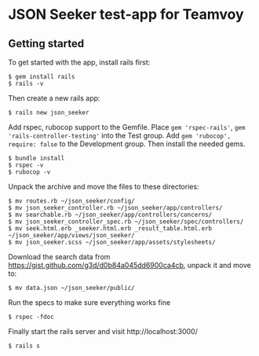 # JSON Seeker test-app for Teamvoy

## Getting started

To get started with the app, install rails first:

```
$ gem install rails
$ rails -v
```

Then create a new rails app:

```
$ rails new json_seeker
```

Add rspec, rubocop support to the Gemfile. Place `gem 'rspec-rails'`, `gem 'rails-controller-testing'` into the Test group. Add `gem 'rubocop', require: false` to the Development group. Then install the needed gems.

```
$ bundle install
$ rspec -v
$ rubocop -v
```

Unpack the archive and move the files to these directories:

```
$ mv routes.rb ~/json_seeker/config/
$ mv json_seeker_controller.rb ~/json_seeker/app/controllers/
$ mv searchable.rb ~/json_seeker/app/controllers/concerns/
$ mv json_seeker_controller_spec.rb ~/json_seeker/spec/controllers/
$ mv seek.html.erb _seeker.html.erb _result_table.html.erb ~/json_seeker/app/views/json_seeker/
$ mv json_seeker.scss ~/json_seeker/app/assets/stylesheets/
```

Download the search data from https://gist.github.com/g3d/d0b84a045dd6900ca4cb, unpack it and move to:

```
$ mv data.json ~/json_seeker/public/
```
Run the specs to make sure everything works fine

```
$ rspec -fdoc
```

Finally start the rails server and visit http://localhost:3000/

```
$ rails s
```
